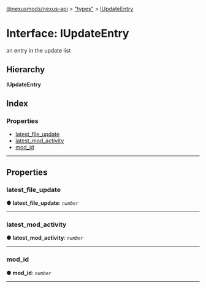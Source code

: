 [@nexusmods/nexus-api](../README.md) > ["types"](../modules/_types_.md) > [IUpdateEntry](../interfaces/_types_.iupdateentry.md)

# Interface: IUpdateEntry

an entry in the update list

## Hierarchy

**IUpdateEntry**

## Index

### Properties

* [latest_file_update](_types_.iupdateentry.md#latest_file_update)
* [latest_mod_activity](_types_.iupdateentry.md#latest_mod_activity)
* [mod_id](_types_.iupdateentry.md#mod_id)

---

## Properties

<a id="latest_file_update"></a>

###  latest_file_update

**● latest_file_update**: *`number`*

___
<a id="latest_mod_activity"></a>

###  latest_mod_activity

**● latest_mod_activity**: *`number`*

___
<a id="mod_id"></a>

###  mod_id

**● mod_id**: *`number`*

___

